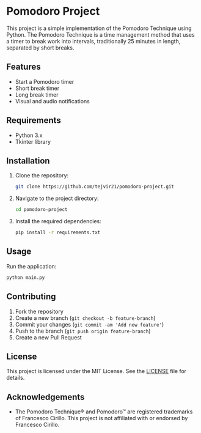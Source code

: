 # Pomodoro Project

This project is a simple implementation of the Pomodoro Technique using Python. The Pomodoro Technique is a time management method that uses a timer to break work into intervals, traditionally 25 minutes in length, separated by short breaks.

## Features

- Start a Pomodoro timer
- Short break timer
- Long break timer
- Visual and audio notifications

## Requirements

- Python 3.x
- Tkinter library

## Installation

1. Clone the repository:
    ```bash
    git clone https://github.com/tejvir21/pomodoro-project.git
    ```
2. Navigate to the project directory:
    ```bash
    cd pomodoro-project
    ```
3. Install the required dependencies:
    ```bash
    pip install -r requirements.txt
    ```

## Usage

Run the application:
```bash
python main.py
```

## Contributing

1. Fork the repository
2. Create a new branch (`git checkout -b feature-branch`)
3. Commit your changes (`git commit -am 'Add new feature'`)
4. Push to the branch (`git push origin feature-branch`)
5. Create a new Pull Request

## License

This project is licensed under the MIT License. See the [LICENSE](LICENSE) file for details.

## Acknowledgements

- The Pomodoro Technique® and Pomodoro™ are registered trademarks of Francesco Cirillo. This project is not affiliated with or endorsed by Francesco Cirillo.
